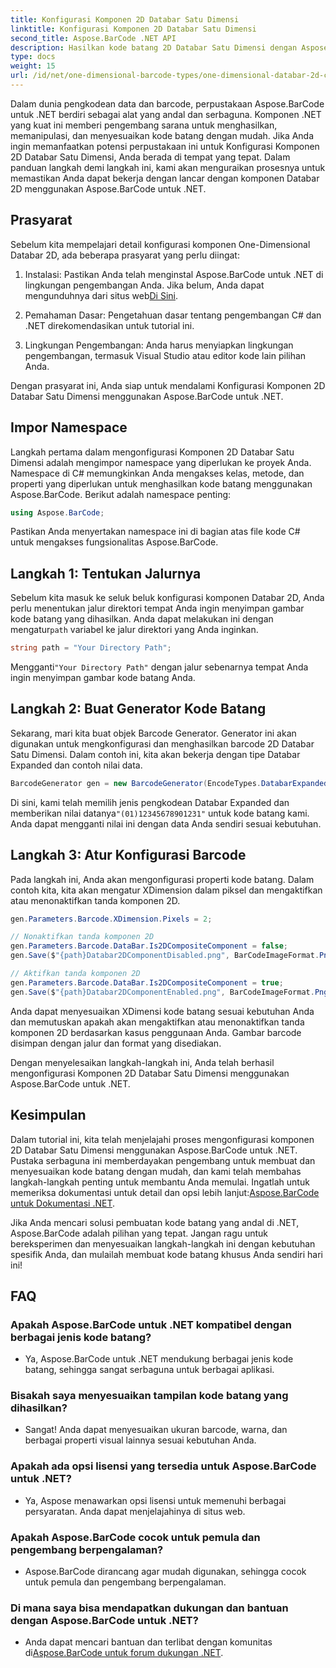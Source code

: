 ```yaml
---
title: Konfigurasi Komponen 2D Databar Satu Dimensi
linktitle: Konfigurasi Komponen 2D Databar Satu Dimensi
second_title: Aspose.BarCode .NET API
description: Hasilkan kode batang 2D Databar Satu Dimensi dengan Aspose.BarCode untuk .NET. Ikuti panduan langkah demi langkah kami untuk konfigurasi dan penyesuaian. Mulailah membuat barcode unik hari ini!
type: docs
weight: 15
url: /id/net/one-dimensional-barcode-types/one-dimensional-databar-2d-component-configuration/
---
```


Dalam dunia pengkodean data dan barcode, perpustakaan Aspose.BarCode untuk .NET berdiri sebagai alat yang andal dan serbaguna. Komponen .NET yang kuat ini memberi pengembang sarana untuk menghasilkan, memanipulasi, dan menyesuaikan kode batang dengan mudah. Jika Anda ingin memanfaatkan potensi perpustakaan ini untuk Konfigurasi Komponen 2D Databar Satu Dimensi, Anda berada di tempat yang tepat. Dalam panduan langkah demi langkah ini, kami akan menguraikan prosesnya untuk memastikan Anda dapat bekerja dengan lancar dengan komponen Databar 2D menggunakan Aspose.BarCode untuk .NET.

## Prasyarat

Sebelum kita mempelajari detail konfigurasi komponen One-Dimensional Databar 2D, ada beberapa prasyarat yang perlu diingat:

1. Instalasi: Pastikan Anda telah menginstal Aspose.BarCode untuk .NET di lingkungan pengembangan Anda. Jika belum, Anda dapat mengunduhnya dari situs web[Di Sini](https://releases.aspose.com/barcode/net/).

2. Pemahaman Dasar: Pengetahuan dasar tentang pengembangan C# dan .NET direkomendasikan untuk tutorial ini.

3. Lingkungan Pengembangan: Anda harus menyiapkan lingkungan pengembangan, termasuk Visual Studio atau editor kode lain pilihan Anda.

Dengan prasyarat ini, Anda siap untuk mendalami Konfigurasi Komponen 2D Databar Satu Dimensi menggunakan Aspose.BarCode untuk .NET.

## Impor Namespace

Langkah pertama dalam mengonfigurasi Komponen 2D Databar Satu Dimensi adalah mengimpor namespace yang diperlukan ke proyek Anda. Namespace di C# memungkinkan Anda mengakses kelas, metode, dan properti yang diperlukan untuk menghasilkan kode batang menggunakan Aspose.BarCode. Berikut adalah namespace penting:

```csharp
using Aspose.BarCode;
```

Pastikan Anda menyertakan namespace ini di bagian atas file kode C# untuk mengakses fungsionalitas Aspose.BarCode.

## Langkah 1: Tentukan Jalurnya

Sebelum kita masuk ke seluk beluk konfigurasi komponen Databar 2D, Anda perlu menentukan jalur direktori tempat Anda ingin menyimpan gambar kode batang yang dihasilkan. Anda dapat melakukan ini dengan mengatur`path` variabel ke jalur direktori yang Anda inginkan.

```csharp
string path = "Your Directory Path";
```

 Mengganti`"Your Directory Path"` dengan jalur sebenarnya tempat Anda ingin menyimpan gambar kode batang Anda.

## Langkah 2: Buat Generator Kode Batang

Sekarang, mari kita buat objek Barcode Generator. Generator ini akan digunakan untuk mengkonfigurasi dan menghasilkan barcode 2D Databar Satu Dimensi. Dalam contoh ini, kita akan bekerja dengan tipe Databar Expanded dan contoh nilai data.

```csharp
BarcodeGenerator gen = new BarcodeGenerator(EncodeTypes.DatabarExpanded, "(01)12345678901231");
```

 Di sini, kami telah memilih jenis pengkodean Databar Expanded dan memberikan nilai datanya`"(01)12345678901231"` untuk kode batang kami. Anda dapat mengganti nilai ini dengan data Anda sendiri sesuai kebutuhan.

## Langkah 3: Atur Konfigurasi Barcode

Pada langkah ini, Anda akan mengonfigurasi properti kode batang. Dalam contoh kita, kita akan mengatur XDimension dalam piksel dan mengaktifkan atau menonaktifkan tanda komponen 2D.

```csharp
gen.Parameters.Barcode.XDimension.Pixels = 2;

// Nonaktifkan tanda komponen 2D
gen.Parameters.Barcode.DataBar.Is2DCompositeComponent = false;
gen.Save($"{path}Databar2DComponentDisabled.png", BarCodeImageFormat.Png);

// Aktifkan tanda komponen 2D
gen.Parameters.Barcode.DataBar.Is2DCompositeComponent = true;
gen.Save($"{path}Databar2DComponentEnabled.png", BarCodeImageFormat.Png);
```

Anda dapat menyesuaikan XDimensi kode batang sesuai kebutuhan Anda dan memutuskan apakah akan mengaktifkan atau menonaktifkan tanda komponen 2D berdasarkan kasus penggunaan Anda. Gambar barcode disimpan dengan jalur dan format yang disediakan.

Dengan menyelesaikan langkah-langkah ini, Anda telah berhasil mengonfigurasi Komponen 2D Databar Satu Dimensi menggunakan Aspose.BarCode untuk .NET.

## Kesimpulan

 Dalam tutorial ini, kita telah menjelajahi proses mengonfigurasi komponen 2D Databar Satu Dimensi menggunakan Aspose.BarCode untuk .NET. Pustaka serbaguna ini memberdayakan pengembang untuk membuat dan menyesuaikan kode batang dengan mudah, dan kami telah membahas langkah-langkah penting untuk membantu Anda memulai. Ingatlah untuk memeriksa dokumentasi untuk detail dan opsi lebih lanjut:[Aspose.BarCode untuk Dokumentasi .NET](https://reference.aspose.com/barcode/net/).

Jika Anda mencari solusi pembuatan kode batang yang andal di .NET, Aspose.BarCode adalah pilihan yang tepat. Jangan ragu untuk bereksperimen dan menyesuaikan langkah-langkah ini dengan kebutuhan spesifik Anda, dan mulailah membuat kode batang khusus Anda sendiri hari ini!

## FAQ

### Apakah Aspose.BarCode untuk .NET kompatibel dengan berbagai jenis kode batang?
- Ya, Aspose.BarCode untuk .NET mendukung berbagai jenis kode batang, sehingga sangat serbaguna untuk berbagai aplikasi.

### Bisakah saya menyesuaikan tampilan kode batang yang dihasilkan?
- Sangat! Anda dapat menyesuaikan ukuran barcode, warna, dan berbagai properti visual lainnya sesuai kebutuhan Anda.

### Apakah ada opsi lisensi yang tersedia untuk Aspose.BarCode untuk .NET?
- Ya, Aspose menawarkan opsi lisensi untuk memenuhi berbagai persyaratan. Anda dapat menjelajahinya di situs web.

### Apakah Aspose.BarCode cocok untuk pemula dan pengembang berpengalaman?
- Aspose.BarCode dirancang agar mudah digunakan, sehingga cocok untuk pemula dan pengembang berpengalaman.

### Di mana saya bisa mendapatkan dukungan dan bantuan dengan Aspose.BarCode untuk .NET?
-  Anda dapat mencari bantuan dan terlibat dengan komunitas di[Aspose.BarCode untuk forum dukungan .NET](https://forum.aspose.com/c/barcode/13).